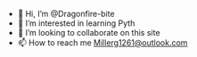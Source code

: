 - 👋 Hi, I’m @Dragonfire-bite
- 👀 I’m interested in learning Pyth
- 💞️ I’m looking to collaborate on this site
- 📫 How to reach me Millerg1261@outlook.com

<!---
Dragonfire-bite/Dragonfire-bite is a ✨ special ✨ repository because its `README.md` (this file) appears on your GitHub profile.
You can click the Preview link to take a look at your changes.
--->
